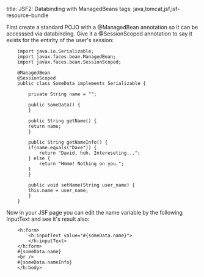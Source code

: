title: JSF2: Databinding with ManagedBeans
tags: java,tomcat,jsf,jsf-resource-bundle

First create a standard POJO with a @ManagedBean annotation so it can be accesssed via databinding. Give it a @SessionScoped annotation to say it exists for the entirity of the user's session:

		import java.io.Serializable;
		import javax.faces.bean.ManagedBean;
		import javax.faces.bean.SessionScoped;

		@ManagedBean
		@SessionScoped
		public class SomeData implements Serializable {

		    private String name = "";

		    public SomeData() {
		    }

		    public String getName() {
			return name;
		    }

		    public String getNameInfo() {
			if(name.equals("Dave")) {
				return "David, huh. Intereseting...";
			} else {
				return "Hmmm! Nothing on you.";
			}	
		    }

		    public void setName(String user_name) {
			this.name = user_name;
		    }
		}

Now in your JSF page you can edit the name variable by the following InputText and see it's result also:

		<h:form>
		    <h:inputText value="#{someData.name}">
		    </h:inputText>
		</h:form>
		#{someData.name} 
		<br />
		#{someData.nameInfo}
		</h:body>
